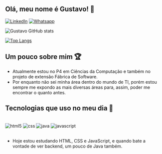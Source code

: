## Olá, meu nome é Gustavo! 👋


[![LinkedIn](https://img.shields.io/badge/LinkedIn-0077B5?style=for-the-badge&logo=linkedin&logoColor=white)](https://www.linkedin.com/in/gustavow-barbosas/)
[![Whatsapp](https://img.shields.io/badge/WhatsApp-25D366?style=for-the-badge&logo=whatsapp&logoColor=white)](https://api.whatsapp.com/send?phone=(55)%20(83)%2099676-5975)


![Gustavo GitHub stats](https://github-readme-stats.vercel.app/api?username=guxttavo&show_icons=true&theme=radical&hide_border=true)

[![Top Langs](https://github-readme-stats.vercel.app/api/top-langs/?username=guxttavo&theme=radical&langs_count=10&layout=compact&hide_border=true)](https://github.com/anuraghazra/github-readme-stats)



## Um pouco sobre mim 🏆

- Atualmente estou no P4 em Ciências da Computação e também no projeto de extensão Fábrica de Software.
- Por enquanto não sei minha área dentro do mundo de TI, porém estou sempre me expondo as mais diversas áreas para, assim, poder me encontrar o quanto antes.




## Tecnologias que uso no meu dia 🚀 

<div style = "display: inline_block"><br/>
    <img align="center" alt ="html5" src ="https://img.shields.io/badge/HTML5-E34F26?style=for-the-badge&logo=html5&logoColor=white" />
    <img align="center" alt ="css" src ="https://img.shields.io/badge/CSS3-1572B6?style=for-the-badge&logo=css3&logoColor=white" />
    <img align="center" alt ="java" src ="https://img.shields.io/badge/Java-ED8B00?style=for-the-badge&logo=java&logoColor=white" />
    <img align="center" alt ="javascript" src ="https://img.shields.io/badge/JavaScript-F7DF1E?style=for-the-badge&logo=javascript&logoColor=black" />
</div><br/>

- Hoje estou estudando HTML, CSS e JavaScript, e quando bate a vontade de ver backend, um pouco de Java também.


